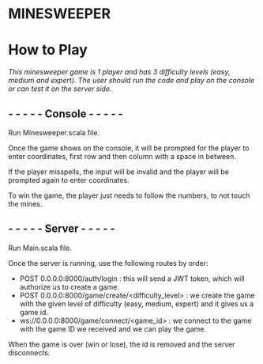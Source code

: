 # MINESWEEPER

# How to Play

_This minesweeper game is 1 player and has 3 difficulty levels (easy, medium and expert)._
_The user should run the code and play on the console or can test it on the server side._

## - - - - - Console - - - - -
Run Minesweeper.scala file.

Once the game shows on the console, it will be prompted for the player to enter coordinates, first row and then column with a space in between.

If the player misspells, the input will be invalid and the player will be prompted again to enter coordinates.

To win the game, the player just needs to follow the numbers, to not touch the mines.

## - - - - - Server - - - - -
Run Main.scala file.

Once the server is running, use the following routes by order:

- POST 0.0.0.0:8000/auth/login : this will send a JWT token, which will authorize us to create a game.
- POST 0.0.0.0:8000/game/create/<difficulty_level> : we create the game with the given level of difficulty (easy, medium, expert) and it gives us a game id.
- ws://0.0.0.0:8000/game/connect/<game_id> : we connect to the game with the game ID we received and we can play the game.

When the game is over (win or lose), the id is removed and the server disconnects. 